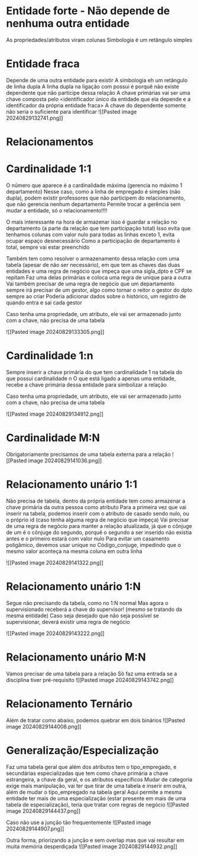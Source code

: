 # Entidade forte - Não depende de nenhuma outra entidade
As propriedades/atributos viram colunas
Simbologia é um retângulo simples

# Entidade fraca
Depende de uma outra entidade para existir
A simbologia eh um retângulo de linha dupla
	A linha dupla na ligação com possui é porquê não existe dependente que não participe dessa relação
A chave primárias vai ser uma chave composta pelo <identificador único da entidade que ela depende e a identificador da própria entidade fraca>
	A chave do dependente somente não seria o suficiente para identificar
![[Pasted image 20240829132741.png]]

# Relacionamentos
# Cardinalidade 1:1
O número que aparece é a cardinalidade máxima (gerencia no máximo 1 departamento)
	Nesse caso, como a linha de empregado é simples (não dupla), podem existir professores que não participem do relacionamento, que não gerencia nenhum departamento
	Permite trocar a gerência sem mudar a entidade, só o relacionamento!!!!

O mais interessante na hora de armazenar isso é guardar a relação no departamento (a parte da relação que tem participação total)
	Isso evita que tenhamos colunas com valor nulo para todas as linhas exceto 1, evita ocupar espaço desnecessário
	Como a participação de departamento é total, sempre vai estar preenchido
	
Também tem como resolver o armazenamento dessa relação com uma tabela (apesar de não ser necessário), em que tem as chaves das duas entidades e uma regra de negócio que impeça que uma sigla_dpto e CPF se repitam
	Faz uma delas primárias e coloca uma regra de unique para a outra
	Vai também precisar de uma regra de negócio que um departamento sempre irá precisar de um gestor, algo como tornar o reitor o gestor do dpto sempre ao criar
	Poderia adicionar dados sobre o histórico, um registro de quando entra e sai cada gestor

Caso tenha uma propriedade, um atributo, ele vai ser armazenado junto com a chave, não precisa de uma tabela

![[Pasted image 20240829133305.png]]

# Cardinalidade 1:n

Sempre inserir a chave primária do que tem cardinalidade 1 na tabela do que possui cardinalidade n
	O que está ligado a apenas uma entidade, recebe a chave primária dessa entidade para simbolizar a relação
	
Caso tenha uma propriedade, um atributo, ele vai ser armazenado junto com a chave, não precisa de uma tabela

![[Pasted image 20240829134912.png]]


# Cardinalidade M:N
Obrigatoriamente precisamos de uma tabela externa para a relação
![[Pasted image 20240829141036.png]]

# Relacionamento unário 1:1
Não precisa de tabela, dentro da própria entidade tem como armazenar a chave primária da outra pessoa como atributo
Para a primeira vez que vai inserir na tabela, podemos inserir com o atributo de casado sendo nulo, ou o próprio id (caso tenha alguma regra de negócio que impeça)
Vai precisar de uma regra de negócio para manter a relação atualizada, já que o cônjuge de um é o cônjuge do segundo, porquê o segundo a ser inserido não existia antes e o primeiro estará com valor nulo
Para evitar um casamento poligâmico, devemos usar unique no Código_conjuge, impedindo que o mesmo valor aconteça na mesma coluna em outra linha



![[Pasted image 20240829141322.png]]

# Relacionamento unário 1:N
Segue não precisando da tabela, como no 1:N normal
Mas agora o supervisionado receberá a chave do supervisor! (mesmo se tratando da mesma entidade)
Caso seja desejado que não seja possível se supervisionar, deverá existir uma regra de negócio

![[Pasted image 20240829143222.png]]

# Relacionamento unário M:N
Vamos precisar de uma tabela para a relação
Sö faz uma entrada se a disciplina tiver pré-requisito
![[Pasted image 20240829143742.png]]

# Relacionamento Ternário
Além de tratar como abaixo, podemos quebrar em dois binários
![[Pasted image 20240829144008.png]]


# Generalização/Especialização
Faz uma tabela geral que além dos atributos tem o tipo_empregado, e secundárias especializadas que tem como chave primária a chave estrangeira, a chave da geral, e os atributos específicos
Mudar de categoria exige mais manipulação, vai ter que tirar de uma tabela e inserir em outra, além de mudar o tipo_empregado na tabela geral
Aqui permite a mesma entidade ter mais de uma especialização (estar presente em mais de uma tabela de especialização), teria que tratar com regras de negócio
![[Pasted image 20240829144437.png]]

Caso não use a junção tão frequentemente
![[Pasted image 20240829144907.png]]

Outra forma, priorizando a junção e sem overlap mas que vai resultar em muita memória desperdiçada 
![[Pasted image 20240829144932.png]]